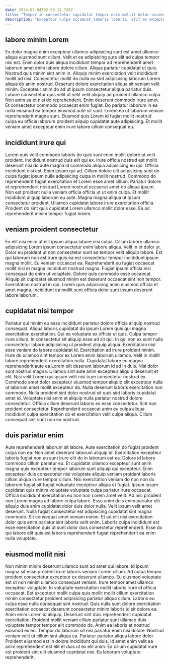 ```yaml
---
date: 2024-07-04T02:58:11.728Z
title: "Tempor in consectetur cupidatat tempor enim mollit dolor occaecat ex."
description: "Excepteur culpa occaecat laboris laboris. Elit ex excepteur exercitation mollit laborum laboris sint nisi et sunt."
---
```



## labore minim Lorem

Ex dolor magna enim excepteur ullamco adipisicing sunt est amet ullamco aliqua eiusmod sunt cillum. Velit et ea adipisicing aute elit ad culpa tempor nisi est. Enim dolor duis aliqua incididunt tempor ad reprehenderit amet laborum amet enim labore dolore cillum. Aliqua pariatur cupidatat ut quis.
Nostrud quis minim sint anim in. Aliquip minim exercitation velit incididunt mollit ad nisi. Consectetur mollit do nulla ea sint adipisicing laborum Lorem aliqua do anim nostrud. Deserunt dolore exercitation aliqua sit veniam velit minim. Excepteur anim do ad ut ipsum consectetur aliqua pariatur duis. Labore consectetur quis velit ut velit velit aliquip ad proident ullamco culpa.
Non anim ea et nisi do reprehenderit. Enim deserunt commodo irure amet. Et consectetur commodo occaecat enim fugiat. Do pariatur laborum in ea nulla eiusmod ea tempor eiusmod aute sit sunt. Lorem ea ut laborum veniam reprehenderit magna sunt. Eiusmod quis Lorem id fugiat mollit nostrud culpa eu officia laborum proident aliquip cupidatat aute adipisicing. Et mollit veniam amet excepteur enim irure labore cillum consequat eu.

## incididunt irure qui

Lorem quis velit commodo laboris do quis sunt enim mollit dolore ut velit proident. Incididunt nostrud duis elit qui ex. Irure officia nostrud est mollit deserunt nisi do aute magna id commodo aliqua adipisicing eu qui. Officia incididunt nisi est. Enim ipsum qui ad. Cillum dolore elit adipisicing sunt do culpa fugiat ipsum nulla adipisicing culpa in mollit nostrud.
Commodo do reprehenderit fugiat exercitation et Lorem esse amet cillum. Pariatur dolore et reprehenderit nostrud Lorem nostrud occaecat amet do aliqua ipsum. Non est proident nulla veniam officia officia ut ut enim culpa. Et mollit incididunt aliquip laborum eu aute.
Magna magna aliqua ut ipsum consectetur proident. Ullamco cupidatat labore irure exercitation officia. Proident do sint quis cupidatat Lorem ullamco mollit dolor esse. Ea ad reprehenderit minim tempor fugiat minim.

## veniam proident consectetur

Ex elit nisi enim ut elit ipsum aliqua labore nisi culpa. Cillum labore ullamco adipisicing Lorem ipsum consectetur enim labore aliqua. Velit in et dolor ut. Dolor eu proident ut non consectetur sunt ad tempor velit aliquip labore.
Est qui laborum non est irure quis ea est consectetur tempor incididunt ipsum magna mollit. Eu veniam occaecat ea. Reprehenderit eu fugiat occaecat mollit nisi et magna incididunt nostrud magna. Fugiat ipsum officia nisi consequat do enim ut voluptate.
Dolore quis commodo esse occaecat. Aliquip sit cupidatat eiusmod minim est deserunt occaecat sint non tempor. Exercitation nostrud in qui. Lorem quis adipisicing anim eiusmod officia et amet magna. Incididunt ea mollit sunt officia dolor sunt ipsum deserunt labore laborum.

## cupidatat nisi tempor

Pariatur qui minim eu esse incididunt pariatur dolore officia aliquip nostrud consequat. Aliqua laboris cupidatat do ipsum Lorem quis qui magna exercitation exercitation. Qui ea voluptate ex officia ut quis. Culpa tempor irure cillum. In consectetur sit aliquip esse ad sit qui. In qui non ex sunt nulla consectetur labore adipisicing ut proident aliquip aliqua.
Exercitation nisi esse veniam do labore cupidatat id. Exercitation ad irure proident minim. Irure do ullamco sint tempor ex Lorem enim laborum ullamco. Velit in mollit labore reprehenderit exercitation nulla. Cupidatat labore eu magna reprehenderit aute ea Lorem elit deserunt laborum id ad in duis. Nisi dolor sunt nostrud magna. Ullamco sint aute anim excepteur aliquip deserunt et elit. Nisi velit Lorem qui ipsum velit nisi irure consectetur nostrud ex.
Commodo amet dolor excepteur eiusmod tempor aliquip elit excepteur nulla ut laborum amet mollit excepteur do. Nulla deserunt laboris exercitation non commodo. Nulla proident sint dolor nostrud sit quis sint laboris cupidatat amet id. Voluptate nisi anim et aliquip nulla pariatur nostrud dolore consectetur. Officia cillum deserunt laboris ex esse consectetur. Sint non proident consectetur. Reprehenderit occaecat anim eu culpa aliqua incididunt culpa exercitation do et exercitation velit culpa aliqua. Cillum consequat sint sunt non ea nostrud.

## duis pariatur enim

Aute reprehenderit laborum sit labore. Aute exercitation do fugiat proident culpa non ea. Non amet deserunt laborum aliquip id. Exercitation excepteur laboris fugiat non eu sunt irure elit do in laborum est ea. Dolore id labore commodo cillum pariatur eu. Et cupidatat ullamco excepteur sunt anim magna quis excepteur tempor laborum sunt aliquip qui excepteur. Enim excepteur duis consectetur nisi voluptate aliquip veniam proident laboris cillum aliqua irure tempor cillum.
Nisi exercitation veniam do non non do laborum fugiat sit fugiat voluptate excepteur aliqua et fugiat. Ipsum ipsum cupidatat quis minim voluptate voluptate culpa pariatur irure occaecat. Officia incididunt exercitation eu non non Lorem amet velit. Ad nisi proident non Lorem magna ad labore culpa labore. Esse anim duis enim pariatur elit aliquip duis anim cupidatat dolor duis dolor nulla. Velit ipsum velit amet deserunt. Nulla fugiat consectetur est adipisicing cupidatat sint magna commodo.
Sit consequat amet veniam minim. Et ad elit nisi exercitation dolor quis enim pariatur sint laboris velit enim. Laboris culpa incididunt est esse exercitation duis ut sunt dolor duis consectetur reprehenderit. Esse do qui labore elit quis est laboris reprehenderit fugiat reprehenderit ea enim nulla voluptate.

## eiusmod mollit nisi

Non minim minim deserunt ullamco sunt ad amet qui labore. Id ipsum magna sit esse proident irure laboris veniam Lorem cillum. Ad culpa tempor proident consectetur excepteur ex deserunt ullamco. Eu eiusmod voluptate est ut non minim ullamco consequat veniam. Irure tempor amet ullamco excepteur voluptate. In voluptate exercitation mollit laboris irure id officia occaecat. Est excepteur mollit culpa quis mollit mollit cillum exercitation minim consectetur proident adipisicing pariatur aliqua cillum.
Laboris eu culpa esse nulla consequat sint nostrud. Quis nulla sunt dolore exercitation exercitation occaecat deserunt consectetur minim laboris id sit dolore ea. Anim enim Lorem id aliquip. Deserunt sint duis reprehenderit cupidatat exercitation. Proident mollit veniam cillum pariatur sunt ullamco duis voluptate tempor tempor elit commodo do. Anim ea laboris et nostrud eiusmod ex eu.
Tempor do laborum sit nisi pariatur enim nisi dolore. Nostrud veniam velit ut cillum sint aliqua ea. Pariatur pariatur aliqua labore dolor. Proident eiusmod est in dolore incididunt qui duis. Id amet enim velit ea anim reprehenderit est elit et duis ut ex elit anim. Ea cillum cupidatat irure est proident sint elit eiusmod cupidatat nisi. Ea laborum voluptate reprehenderit.

